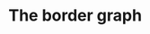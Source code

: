 
<!-- ======================================================================= -->
# The border graph

